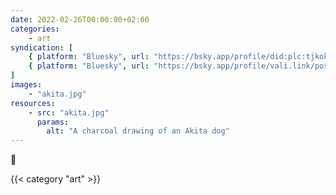 ```yaml
---
date: 2022-02-26T00:00:00+02:00
categories:
    - art
syndication: [
    { platform: "Bluesky", url: "https://bsky.app/profile/did:plc:tjkokzqdnfzzlaxdjjzzzi5b/post/3k7rmhaunle2s", hidden: true },
    { platform: "Bluesky", url: "https://bsky.app/profile/vali.link/post/3k7rmhaunle2s" }
]
images:
    - "akita.jpg"
resources:
    - src: "akita.jpg"
      params:
        alt: "A charcoal drawing of an Akita dog"
---
```

🐶

{{< category "art" >}}
